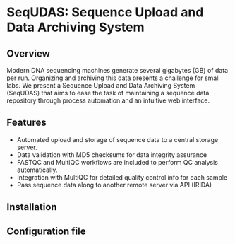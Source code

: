 # SeqUDAS: Sequence Upload and Data Archiving System

## Overview

Modern DNA sequencing machines generate several gigabytes (GB) of data per run. Organizing and archiving this data presents a challenge for small labs. We present a Sequence Upload and Data Archiving System (SeqUDAS) that aims to ease the task of maintaining a sequence data repository through process automation and an intuitive web interface.

## Features

- Automated upload and storage of sequence data to a central storage server.
- Data validation with MD5 checksums for data integrity assurance
- FASTQC and MultiQC workflows are included to perform QC analysis automatically. 
- Integration with MultiQC for detailed quality control info for each sample
- Pass sequence data along to another remote server via API (IRIDA) 


## Installation

## Configuration file



